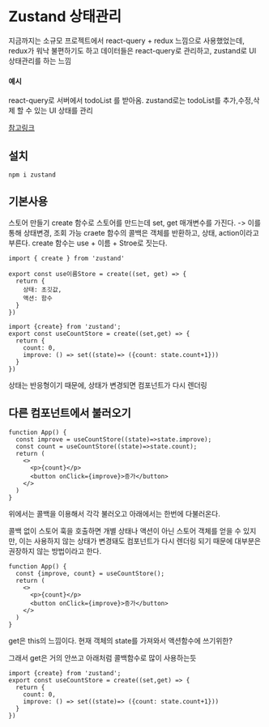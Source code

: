 # Zustand 상태관리

지금까지는 소규모 프로젝트에서 react-query + redux 느낌으로 사용했었는데, redux가 워낙 불편하기도 하고 데이터들은 react-query로 관리하고, zustand로 UI 상태관리를 하는 느낌

#### 예시
react-query로 서버에서 todoList 를 받아옴.
zustand로는 todoList를 추가,수정,삭제 할 수 있는 UI 상태를 관리


[참고링크](https://www.heropy.dev/p/n74Tgc)


## 설치

    npm i zustand

## 기본사용

스토어 만들기
create 함수로 스토어를 만드는데 set, get 매개변수를 가진다. -> 이를 통해 상태변경, 조회 가능
craete 함수의 콜백은 객체를 반환하고, 상태, action이라고 부른다.
create 함수는 use + 이름 + Stroe로 짓는다.

    import { create } from 'zustand'
    
    export const use이름Store = create((set, get) => {
      return {
        상태: 초깃값,
        액션: 함수
      }
    })

    import {create} from 'zustand';
    export const useCountStore = create((set,get) => { 
      return {
        count: 0,
        improve: () => set((state)=> ({count: state.count+1}))
      }
    })


상태는 반응형이기 때문에, 상태가 변경되면 컴포넌트가 다시 렌더링

## 다른 컴포넌트에서 불러오기

    function App() {
      const improve = useCountStore((state)=>state.improve);
      const count = useCountStore((state)=>state.count);
      return (
        <>
          <p>{count}</p>
          <button onClick={improve}>증가</button>
        </>
      )
    }

위에서는 콜백을 이용해서 각각 불러오고 아래에서는 한번에 다불러온다.

콜백 없이 스토어 훅을 호출하면 개별 상태나 액션이 아닌 스토어 객체를 얻을 수 있지만, 이는 사용하지 않는 상태가 변경돼도 컴포넌트가 다시 렌더링 되기 때문에 대부분은 권장하지 않는 방법이라고 한다.

    function App() {
      const {improve, count} = useCountStore();
      return (
        <>
          <p>{count}</p>
          <button onClick={improve}>증가</button>
        </>
      )
    }


get은 this의 느낌이다. 현재 객체의 state를 가져와서 액션함수에 쓰기위한?

그래서 get은 거의 안쓰고 아래처럼 콜백함수로 많이 사용하는듯

    import {create} from 'zustand';
    export const useCountStore = create((set,get) => { 
      return {
        count: 0,
        improve: () => set((state)=> ({count: state.count+1}))
      }
    })

